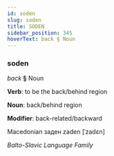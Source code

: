 ```yaml
---
id: soden
slug: soden
title: SODEN
sidebar_position: 345
hoverText: back § Noun
---
```


### soden

*back* **§** Noun

**Verb**: to be the back/behind region

**Noun**: back/behind region

**Modifier**: back-related/backward

Macedonian заден zaden [ˈzadɛn]

*Balto-Slavic Language Family*